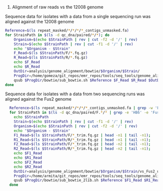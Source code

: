 1. Alignment of raw reads vs the 12008 genome

Sequence data for isolates with a data from a single sequencing run was aligned against the 12008 genome

```bash
Reference=$(ls repeat_masked/*/*/*/*_contigs_unmasked.fa)
for StrainPath in $(ls -d qc_dna/paired/*/*); do
	Organism=$(echo $StrainPath | rev | cut -f2 -d '/' | rev)
	Strain=$(echo $StrainPath | rev | cut -f1 -d '/' | rev)
	echo "$Organism - $Strain"
	F_Read=$(ls $StrainPath/F/*.fq.gz)
	R_Read=$(ls $StrainPath/R/*.fq.gz)
	echo $F_Read
	echo $R_Read
	OutDir=analysis/genome_alignment/bowtie/$Organism/$Strain/
	ProgDir=/home/gomeza/git_repos/emr_repos/tools/seq_tools/genome_alignment
	qsub $ProgDir/bowtie/sub_bowtie.sh $Reference $F_Read $R_Read $OutDir $Strain
done
  ```
Sequence data for isolates with a data from two sequencing runs was aligned against the Fus2 genome

```bash
  Reference=$(ls repeat_masked/*/*/*/*_contigs_unmasked.fa | grep -w 'Fus2_canu_new')
  for StrainPath in $(ls -d qc_dna/paired/F.*/* | grep -e 'HB6' -e 'Fus2'); do
    echo $StrainPath
    Strain=$(echo $StrainPath | rev | cut -f1 -d '/' | rev)
    Organism=$(echo $StrainPath | rev | cut -f2 -d '/' | rev)
    echo "$Organism - $Strain"
    F1_Read=$(ls $StrainPath/F/*_trim.fq.gz | head -n1 | tail -n1);
    R1_Read=$(ls $StrainPath/R/*_trim.fq.gz | head -n1 | tail -n1);
    F2_Read=$(ls $StrainPath/F/*_trim.fq.gz | head -n2 | tail -n1);
    R2_Read=$(ls $StrainPath/R/*_trim.fq.gz | head -n2 | tail -n1);
    echo $F1_Read
    echo $R1_Read
    echo $F2_Read
    echo $R2_Read
    OutDir=analysis/genome_alignment/bowtie/$Organism/$Strain/vs_Fus2_unmasked
    ProgDir=/home/armita/git_repos/emr_repos/tools/seq_tools/genome_alignment
    qsub $ProgDir/bowtie/sub_bowtie_2lib.sh $Reference $F1_Read $R1_Read $F2_Read $R2_Read $OutDir $Strain
  done
```
